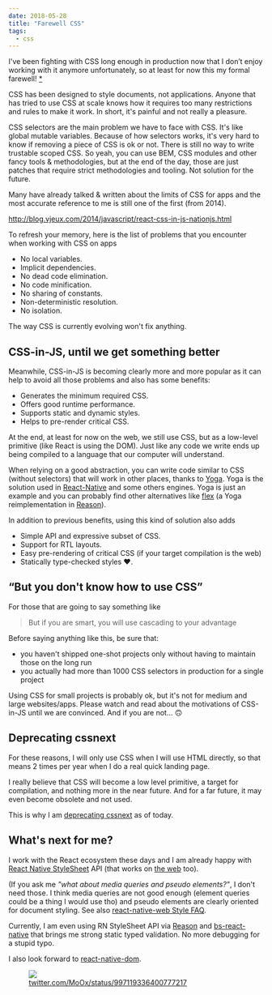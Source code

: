 ```yaml
---
date: 2018-05-28
title: "Farewell CSS"
tags:
  - css
---
```


I've been fighting with CSS long enough in production now that I don’t enjoy
working with it anymore unfortunately, so at least for now this my formal
farewell! [\*](https://medium.com/@tjholowaychuk/farewell-node-js-4ba9e7f3e52b)

CSS has been designed to style documents, not applications. Anyone that has
tried to use CSS at scale knows how it requires too many restrictions and rules
to make it work. In short, it's painful and not really a pleasure.

CSS selectors are the main problem we have to face with CSS. It's like global
mutable variables. Because of how selectors works, it's very hard to know if
removing a piece of CSS is ok or not. There is still no way to write trustable
scoped CSS. So yeah, you can use BEM, CSS modules and other fancy tools &
methodologies, but at the end of the day, those are just patches that require
strict methodologies and tooling. Not solution for the future.

Many have already talked & written about the limits of CSS for apps and the most
accurate reference to me is still one of the first (from 2014).

http://blog.vjeux.com/2014/javascript/react-css-in-js-nationjs.html

To refresh your memory, here is the list of problems that you encounter when
working with CSS on apps

- No local variables.
- Implicit dependencies.
- No dead code elimination.
- No code minification.
- No sharing of constants.
- Non-deterministic resolution.
- No isolation.

The way CSS is currently evolving won't fix anything.

## CSS-in-JS, until we get something better

Meanwhile, CSS-in-JS is becoming clearly more and more popular as it can help to
avoid all those problems and also has some benefits:

- Generates the minimum required CSS.
- Offers good runtime performance.
- Supports static and dynamic styles.
- Helps to pre-render critical CSS.

At the end, at least for now on the web, we still use CSS, but as a low-level
primitive (like React is using the DOM). Just like any code we write ends up
being compiled to a language that our computer will understand.

When relying on a good abstraction, you can write code similar to CSS (without
selectors) that will work in other places, thanks to
[Yoga](http://yogalayout.com). Yoga is the solution used in
[React-Native](http://facebook.github.io/react-native/) and some others engines.
Yoga is just an example and you can probably find other alternatives like
[flex](https://github.com/jordwalke/flex) (a Yoga reimplementation in
[Reason](https://reasonml.github.io/)).

In addition to previous benefits, using this kind of solution also adds

- Simple API and expressive subset of CSS.
- Support for RTL layouts.
- Easy pre-rendering of critical CSS (if your target compilation is the web)
- Statically type-checked styles ♥️.

## “But you don't know how to use CSS”

For those that are going to say something like

> But if you are smart, you will use cascading to your advantage

Before saying anything like this, be sure that:

- you haven't shipped one-shot projects only without having to maintain those on
  the long run
- you actually had more than 1000 CSS selectors in production for a single
  project

Using CSS for small projects is probably ok, but it's not for medium and large
websites/apps. Please watch and read about the motivations of CSS-in-JS until we
are convinced. And if you are not... 🙃

## Deprecating cssnext

For these reasons, I will only use CSS when I will use HTML directly, so that
means 2 times per year when I do a real quick landing page.

I really believe that CSS will become a low level primitive, a target for
compilation, and nothing more in the near future. And for a far future, it may
even become obsolete and not used.

This is why I am [deprecating cssnext](/blog/deprecating-cssnext/) as of today.

## What's next for me?

I work with the React ecosystem these days and I am already happy with
[React Native StyleSheet](http://facebook.github.io/react-native/docs/stylesheet.html)
API (that works on [the web](https://github.com/necolas/react-native-web) too).

(If you ask me _"what about media queries and pseudo elements?"_, I don't need
those. I think media queries are not good enough (element queries could be a
thing I would use tho) and pseudo elements are clearly oriented for document
styling. See also
[react-native-web Style FAQ](https://github.com/necolas/react-native-web/blob/master/website/guides/style.md#faqs).

Currently, I am even using RN StyleSheet API via
[Reason](https://reasonml.github.io/) and
[bs-react-native](https://github.com/reasonml-community/bs-react-native) that
brings me strong static typed validation. No more debugging for a stupid typo.

I also look forward to
[react-native-dom](https://github.com/vincentriemer/react-native-dom).

<figure class="flex-media--unknown">
  <img class="flex-media__item" src="/media/yoga-in-webassembly.jpg" />
  <figcaption><a href="https://twitter.com/MoOx/status/997119336400777217">twitter.com/MoOx/status/997119336400777217</a></figcaption>
</figure>
